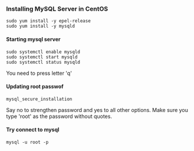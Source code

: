 ### Installing MySQL Server in CentOS
```
sudo yum install -y epel-release
sudo yum install -y mysqld
```

#### Starting mysql server
```
sudo systemctl enable mysqld
sudo systemctl start mysqld
sudo systemctl status mysqld
```
You need to press letter 'q'

#### Updating root passwof
```
mysql_secure_installation
```
Say no to strengthen password and yes to all other options.  Make sure you type 'root' as the password without quotes.

#### Try connect to mysql
```
mysql -u root -p
```
